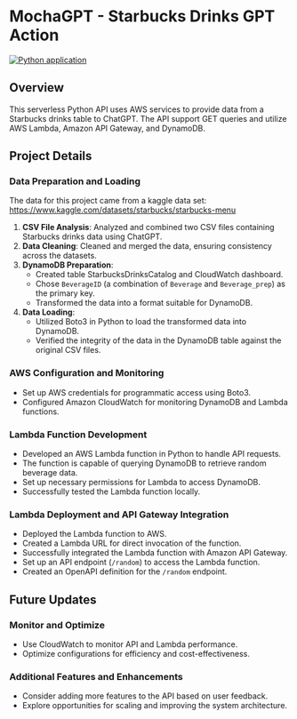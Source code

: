 # MochaGPT - Starbucks Drinks GPT Action

[![Python application](https://github.com/mesolimbo/MochaGPT/actions/workflows/python-app.yml/badge.svg)](https://github.com/mesolimbo/MochaGPT/actions/workflows/python-app.yml)

## Overview

This serverless Python API uses AWS services to provide data from a Starbucks drinks table to ChatGPT. The API support GET queries and utilize AWS Lambda, Amazon API Gateway, and DynamoDB.

## Project Details

### Data Preparation and Loading

The data for this project came from a kaggle data set:
https://www.kaggle.com/datasets/starbucks/starbucks-menu

1. **CSV File Analysis**: Analyzed and combined two CSV files containing Starbucks drinks data using ChatGPT.
2. **Data Cleaning**: Cleaned and merged the data, ensuring consistency across the datasets.
3. **DynamoDB Preparation**:
   - Created table StarbucksDrinksCatalog and CloudWatch dashboard.
   - Chose `BeverageID` (a combination of `Beverage` and `Beverage_prep`) as the primary key.
   - Transformed the data into a format suitable for DynamoDB.
4. **Data Loading**:
   - Utilized Boto3 in Python to load the transformed data into DynamoDB.
   - Verified the integrity of the data in the DynamoDB table against the original CSV files.

### AWS Configuration and Monitoring
- Set up AWS credentials for programmatic access using Boto3.
- Configured Amazon CloudWatch for monitoring DynamoDB and Lambda functions.

### Lambda Function Development
- Developed an AWS Lambda function in Python to handle API requests.
- The function is capable of querying DynamoDB to retrieve random beverage data.
- Set up necessary permissions for Lambda to access DynamoDB.
- Successfully tested the Lambda function locally.

### Lambda Deployment and API Gateway Integration
- Deployed the Lambda function to AWS.
- Created a Lambda URL for direct invocation of the function.
- Successfully integrated the Lambda function with Amazon API Gateway.
- Set up an API endpoint (`/random`) to access the Lambda function.
- Created an OpenAPI definition for the `/random` endpoint.

## Future Updates

### Monitor and Optimize
- Use CloudWatch to monitor API and Lambda performance.
- Optimize configurations for efficiency and cost-effectiveness.

### Additional Features and Enhancements
- Consider adding more features to the API based on user feedback.
- Explore opportunities for scaling and improving the system architecture.
